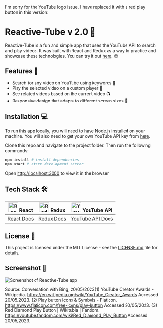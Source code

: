I'm sorry for the YouTube logo issue. I have replaced it with a red play button in this version:

# Reactive-Tube v 2.0 🎦

Reactive-Tube is a fun and simple app that uses the YouTube API to search and play videos. It was built with React and Redux as a way to practice and showcase these technologies. You can try it out [here](https://reactive-tube-2.web.app/). 😊

## Features 🚀

- Search for any video on YouTube using keywords 🔎
- Play the selected video on a custom player 🎥
- See related videos based on the current video 📺
- Responsive design that adapts to different screen sizes 📱

## Installation 💻

To run this app locally, you will need to have Node.js installed on your machine. You will also need to get your own YouTube API key from [here](https://developers.google.com/youtube/v3/getting-started).

Clone this repo and navigate to the project folder. Then run the following commands:

```bash
npm install # install dependencies
npm start # start development server
```

Open [http://localhost:3000](http://localhost:3000) to view it in the browser.

## Tech Stack 🛠️

| <img src="https://upload.wikimedia.org/wikipedia/commons/thumb/a/a7/React-icon.svg/512px-React-icon.svg.png" alt="React logo" width="32"/> React | <img src="https://raw.githubusercontent.com/reduxjs/redux/master/logo/logo.png" alt="Redux logo" width="32"/> Redux | <img src="https://upload.wikimedia.org/wikipedia/commons/thumb/4/4f/YouTube_social_white_play.png/512px-YouTube_social_white_play.png" alt="YouTube logo" width="32"/> YouTube API |
| ---------- | ---- | ------------- |
| [React Docs](https://reactjs.org/docs/getting-started.html) | [Redux Docs](https://redux.js.org/introduction/getting-started) | [YouTube API Docs](https://developers.google.com/youtube/v3/docs) |

## License 📄

This project is licensed under the MIT License - see the [LICENSE.md](LICENSE.md) file for details.

## Screenshot 📸

![Screenshot of Reactive-Tube app](https://drive.google.com/uc?export=view&id=1nBuW_aspo9uHoe8p5KPtbAtnhQ6tAdPG)

Source: Conversation with Bing, 20/05/2023(1) YouTube Creator Awards - Wikipedia. https://en.wikipedia.org/wiki/YouTube_Creator_Awards Accessed 20/05/2023.
(2) Play button Icons & Symbols - Flaticon. https://www.flaticon.com/free-icons/play-button Accessed 20/05/2023.
(3) Red Diamond Play Button | Wikitubia | Fandom. https://youtube.fandom.com/wiki/Red_Diamond_Play_Button Accessed 20/05/2023.
